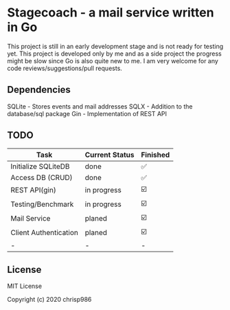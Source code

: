 # Stagecoach - a mail service written in Go


This project is still in an early development stage and is not ready for testing yet. This project is developed only by me and 
as a side project the progress might be slow since Go is also quite new to me. I am very welcome for any code reviews/suggestions/pull requests. 



## Dependencies

SQLite - Stores events and mail addresses
SQLX - Addition to the database/sql package
Gin - Implementation of REST API



## TODO

| Task           | Current Status | Finished | 
|----------------|----------------|-----------|
| Initialize SQLiteDB | done | :white_check_mark:
| Access DB (CRUD)   | done | :white_check_mark:
| REST API(gin)   | in progress | :ballot_box_with_check:
| Testing/Benchmark  | in progress | :ballot_box_with_check:
| Mail Service  | planed | :ballot_box_with_check:
| Client Authentication  | planed | :ballot_box_with_check:
| -  | - | -




## License 

MIT License

Copyright (c) 2020 chrisp986
